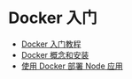 # Docker 入门

  - [Docker 入门教程](http://www.ruanyifeng.com/blog/2018/02/docker-tutorial.html)
  - [Docker 概念和安装](https://segmentfault.com/a/1190000019487122)
  - [使用 Docker 部署 Node 应用](https://segmentfault.com/a/1190000019512222)

